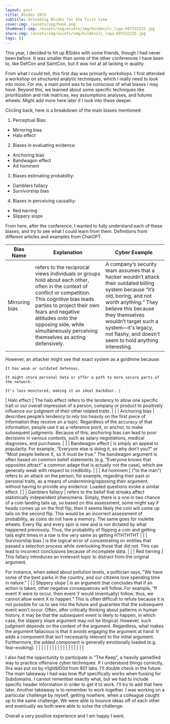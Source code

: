 ```yaml
---
layout: post
title: BSides 2025
subtitle: Attending BSides for the first time
cover-img: /assets/img/honk.png
thumbnail-img: /assets/img/assets/img/bsidesslc_logo-697532225.jpg
share-img: /assets/img/assets/img/bsidesslc_logo-697532225.jpg
tags: []
---
```


This year, I decided to hit up BSides with some friends, though I had never been before. It was smaller than some of the other conferences I have been to, like DefCon and SaintCon, but it was not at all lacking in quality.

From what I could tell, this first day was primarily workshops. I first attended a workshop on structured analytic techniques, which I really need to look into more. For me, a main point was to be conscious of what biases i may have. Beyond this, we learned about some specific techniques like prioritization and risk matrices, key assumptions analyses, and futures wheels. Might add more here later if I look into these deeper.


Circling back, here is a breakdown of the main biases mentioned:

1. Perceptual Bias:
- Mirroring bias
- Halo effect

2. Biases in evaluating evidence:
- Anchoring bias
- Bandwagon effect
- Ad hominem

3. Biases estimating probability:
- Gamblers fallacy
- Survivorship bias

4. Biases in perceiving causality:
- Red herring
- Slippery slope

From here, after the conference, I wanted to fully understand each of these biases, and try to see what I could learn from them. Definitions from different articles and examples from ChatGPT.

| Bias Name | Explanation | Cyber Example |
| ----------|-------------|---------------|
| Mirroring bias | refers to the reciprocal views individuals or groups hold about each other, often in the context of conflict or competition. This cognitive bias leads parties to project their own fears and negative attitudes onto the opposing side, while simultaneously perceiving themselves as acting defensively. | A company’s security team assumes that a hacker wouldn’t attack their outdated billing system because “it’s old, boring, and not worth anything.” They believe this because they themselves wouldn’t target such a system—it's legacy, not flashy, and doesn't seem to hold anything interesting.

However, an attacker might see that exact system as a goldmine because:

    It has weak or outdated defenses.

    It might store personal data or offer a path to more secure parts of the network.

    It's less monitored, making it an ideal backdoor. | 
| Halo effect | The halo effect refers to the tendency to allow one specific trait or our overall impression of a person, company or product to positively influence our judgment of their other related traits. | |
| Anchoring bias | describes people’s tendency to rely too heavily on the first piece of information they receive on a topic. Regardless of the accuracy of that information, people use it as a reference point, or anchor, to make subsequent judgments. Because of this, anchoring bias can lead to poor decisions in various contexts, such as salary negotiations, medical diagnoses, and purchases. | |
| Bandwagon effect | is simply an appeal to popularity. For example, “Everyone else is doing it, so why don’t you?” or “Most people believe X, so X must be true.” The bandwagon argument is often based on common belief statements (e.g. “Everyone knows that opposites attract” a common adage that is actually not the case), which are generally weak with respect to credibility. | |
| Ad hominem | ("to the man") refers to an attack on the person; for example, regarding their past or personal traits, as a means of undermining/opposing their argument, without having to provide any evidence. Loaded questions evoke a similar effect. | |
| Gamblers fallacy | refers to the belief that streaks affect statistically independent phenomena. Simply, there is a one in two chance of a coin landing tails up, so based on this assessment, some might say if heads comes up on the first flip, then it seems likely the coin will come up tails on the second flip. This would be an incorrect assessment of probability, as coins do not have a memory. The same goes for roulette wheels. Every flip and every spin is new and is not dictated by what happened previously. Thus, the probability of flipping a coin and getting tails eight times in a row is the very same as getting HTHTHTHT | |
| Survivorship bias | is the logical error of concentrating on entities that passed a selection process while overlooking those that did not. This can lead to incorrect conclusions because of incomplete data. | |
| Red herring | This fallacy introduces an irrelevant topic to distract from the original argument.

For instance, when asked about pollution levels, a politician says, "We have some of the best parks in the country, and our citizens love spending time in nature." | |
| Slippery slope | is an argument that concludes that if an action is taken, other negative consequences will follow. For example, “If event X were to occur, then event Y would (eventually) follow; thus, we cannot allow event X to happen.” This is often difficult to refute because it is not possible for us to see into the future and guarantee that the subsequent event won’t occur. Often, after critically thinking about patterns in human history, it may be that the subsequent event is likely to happen, in which case, the slippery slope argument may not be illogical. However, such judgment depends on the context of the argument. Regardless, what makes the argument fallacious is that it avoids engaging the argument at hand. It adds a component that isn’t necessarily relevant to the initial argument. Furthermore, the added component is generally emotionally loaded (e.g. fear-evoking). | |
| | | |
| | | |
| | | |
| | | |

I also had the opportunity to participate in "The Keep", a heavily gameified way to practice offensive cyber techniques. If I understood things correctly, this was put on by n1ghtbl00d from 801 labs. I'll double check in the future. The main takeaway I had was how ffuf specifically works when fussing for Subdomains. I cannot remember exactly what, but we had to include specific header information in order to get it to work. I'll try to add that here later. Another takeaway is to remember to work together. I was working on a particular challenge by myself, getting nowhere, when a colleague caught up to the same challenge. We were able to bounce ideas off of each other and eventually we both were able to solve the challenge.


Overall a very positive experience and I am happy I went.